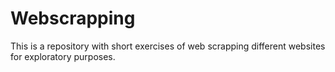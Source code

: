# Webscrapping
This is a repository with short exercises of web scrapping different websites for exploratory purposes.
